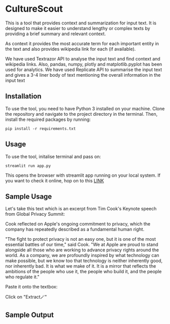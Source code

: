 # CultureScout
This is a tool that provides context and summarization for input text. It is designed to make it easier to understand lengthy or complex texts by providing a brief summary and relevant context.

As context it provides the most accurate term for each important entity in the text and also provides wikipedia link for each (if available).

We have used Textrazor API to analyse the input text and find context and wikipedia links. Also, pandas, numpy, plotly and matplotlib.pyplot has been used for analytics.
We have used Replicate API to summarise the input text and gives a 3-4 liner body of text mentioning the overall information in the input text

## Installation
To use the tool, you need to have Python 3 installed on your machine. Clone the repository and navigate to the project directory in the terminal. Then, install the required packages by running:
```
pip install -r requirements.txt
```
## Usage
To use the tool, initalise terminal and pass on:
```
streamlit run app.py
```
This opens the browser with streamlit app running on your local system. If you want to check it online, hop on to this [LINK](https://goyalpramod-culturescout-app-7wqkwe.streamlit.app/)

## Sample Usage
Let's take this text which is an excerpt from Tim Cook's Keynote speech from Global Privacy Summit:

Cook reflected on Apple's ongoing commitment to privacy, which the company has repeatedly described as a fundamental human right.

"The fight to protect privacy is not an easy one, but it is one of the most essential battles of our time," said Cook. "We at Apple are proud to stand alongside all those who are working to advance privacy rights around the world. As a company, we are profoundly inspired by what technology can make possible, but we know too that technology is neither inherently good, nor inherently bad. It is what we make of it. It is a mirror that reflects the ambitions of the people who use it, the people who build it, and the people who regulate it."

Paste it onto the textbox:

Click on "Extract🪄"

## Sample Output
